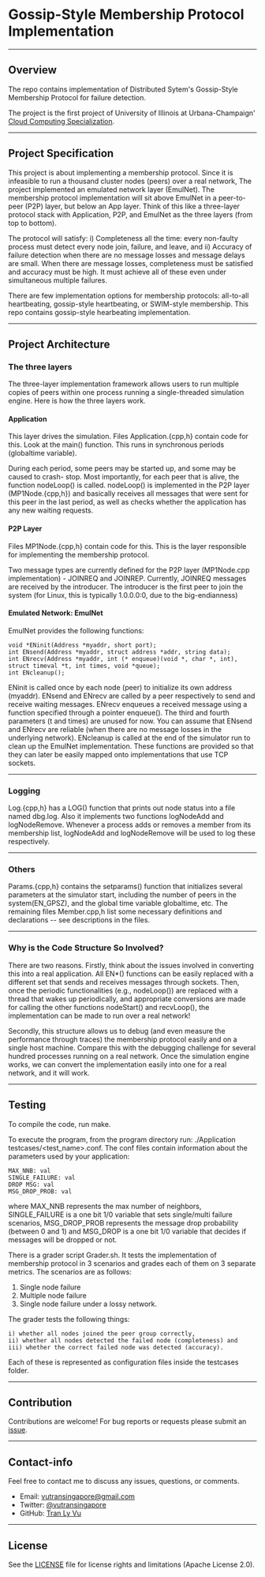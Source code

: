 # **Gossip-Style Membership Protocol Implementation**

---
Overview
---
The repo contains implementation of Distributed Sytem's Gossip-Style Membership Protocol for failure detection.

The project is the first project of University of Illinois at Urbana-Champaign' [Cloud Computing Specialization](https://www.coursera.org/specializations/cloud-computing).

---
Project Specification
---

This project is about implementing a membership protocol. Since it is infeasible to run a thousand cluster nodes (peers) over a real network, The project implemented an emulated network layer (EmulNet). The membership protocol implementation will sit above EmulNet in a peer-to-peer (P2P) layer, but below an App layer. Think of this like a three-layer protocol stack with Application, P2P, and EmulNet as the three layers (from top to bottom). 

The protocol will satisfy: i) Completeness all the time: every non-faulty process must detect every node join, failure, and leave, and ii) Accuracy of failure detection when there are no message losses and message delays are small. When there are message losses, completeness must be satisfied and accuracy must be high. It must achieve all of these even under simultaneous multiple failures.

There are few implementation options for membership protocols: all-to-all heartbeating, gossip-style heartbeating, or SWIM-style membership. This repo contains gossip-style hearbeating implementation.

---
Project Architecture
---

### The three layers

The three-layer implementation framework allows users to run multiple copies of peers within one process running a single-threaded simulation engine. Here is how the three layers work.

#### Application

This layer drives the simulation. Files Application.{cpp,h} contain code for this. Look at the main() function. This runs in synchronous periods (globaltime variable).

During each period, some peers may be started up, and some may be caused to crash- stop. Most importantly, for each peer that is alive, the function nodeLoop() is called. nodeLoop() is implemented in the P2P layer (MP1Node.{cpp,h}) and basically receives all messages that were sent for this peer in the last period, as well as checks whether the application has any new waiting requests.

#### P2P Layer

Files MP1Node.{cpp,h} contain code for this. This is the layer responsible for implementing the membership protocol. 

Two message types are currently defined for the P2P layer (MP1Node.cpp implementation) - JOINREQ and JOINREP. Currently, JOINREQ messages are received by the introducer. The introducer is the first peer to join the system (for Linux, this is typically 1.0.0.0:0, due to the big-endianness)

#### Emulated Network: EmulNet

EmulNet provides the following functions:

```
void *ENinit(Address *myaddr, short port);
int ENsend(Address *myaddr, struct address *addr, string data);
int ENrecv(Address *myaddr, int (* enqueue)(void *, char *, int), struct timeval *t, int times, void *queue);
int ENcleanup();
```

ENinit is called once by each node (peer) to initialize its own address (myaddr). ENsend and ENrecv are called by a peer respectively to send and receive waiting messages. ENrecv enqueues a received message using a function specified through a pointer enqueue(). The third and fourth parameters (t and times) are unused for now. You can assume that ENsend and ENrecv are reliable (when there are no message losses in the underlying network). ENcleanup is called at the end of the simulator run to clean up the EmulNet implementation. These functions are provided so that they can later be easily mapped onto implementations that use TCP sockets.

---
### Logging

Log.{cpp,h} has a LOG() function that prints out node status into a file named dbg.log. Also it implements two functions logNodeAdd and logNodeRemove. Whenever a process adds or removes a member from its membership list, logNodeAdd and logNodeRemove will be used to log these respectively. 

---
### Others

Params.{cpp,h} contains the setparams() function that initializes several parameters at the simulator start, including the number of peers in the system(EN_GPSZ), and the global time variable globaltime, etc.
The remaining files Member.cpp,h list some necessary definitions and declarations -- see descriptions in the files.

---
### Why is the Code Structure So Involved? 

There are two reasons. Firstly, think about the issues involved in converting this into a real application. All EN*() functions can be easily replaced with a different set that sends and receives messages through sockets. Then, once the periodic functionalities (e.g., nodeLoop()) are replaced with a thread that wakes up periodically, and appropriate conversions are made for calling the other functions nodeStart() and recvLoop(), the implementation can be made to run over a real network!

Secondly, this structure allows us to debug (and even measure the performance through traces) the membership protocol easily and on a single host machine. Compare this with the debugging challenge for several hundred processes running on a real network. Once the simulation engine works, we can convert the implementation easily into one for a real network, and it will work.

---
Testing
---

To compile the code, run make.

To execute the program, from the program directory run: ./Application testcases/<test_name>.conf. The conf files contain information about the parameters used by your application:

```
MAX_NNB: val
SINGLE_FAILURE: val
DROP MSG: val
MSG_DROP_PROB: val
```

where MAX_NNB represents the max number of neighbors, SINGLE_FAILURE is a one bit 1/0 variable that sets single/multi failure scenarios, MSG_DROP_PROB represents the message drop probability (between 0 and 1) and MSG_DROP is a one bit 1/0 variable that decides if messages will be dropped or not.

There is a grader script Grader.sh. It tests the implementation of membership protocol in 3 scenarios and grades each of them on 3 separate metrics. The scenarios are as follows:

1. Single node failure
2. Multiple node failure
3. Single node failure under a lossy network.

The grader tests the following things:
```
i) whether all nodes joined the peer group correctly,
ii) whether all nodes detected the failed node (completeness) and
iii) whether the correct failed node was detected (accuracy).
```
Each of these is represented as configuration files inside the testcases folder.

---
Contribution
---

Contributions are welcome! For bug reports or requests please submit an [issue](https://github.com/tranlyvu/gossip-style-membership-protocol/issues).

---
Contact-info
---

Feel free to contact me to discuss any issues, questions, or comments.
*  Email: vutransingapore@gmail.com
*  Twitter: [@vutransingapore](https://twitter.com/vutransingapore)
*  GitHub: [Tran Ly Vu](https://github.com/tranlyvu)

---
License
---

See the [LICENSE](https://github.com/tranlyvu/gossip-style-membership-protocol/blob/master/LICENSE) file for license rights and limitations (Apache License 2.0).